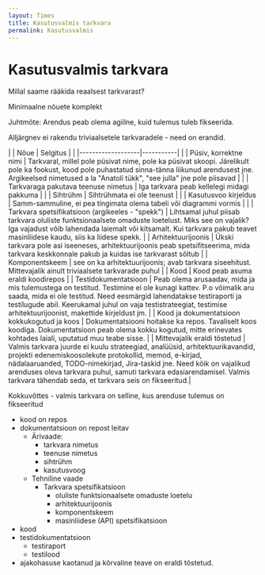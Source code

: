 ```yaml
---
layout: Times
title: Kasutusvalmis tarkvara
permalink: Kasutusvalmis
---
```


# Kasutusvalmis tarkvara

Millal saame rääkida reaalsest tarkvarast?

Minimaalne nõuete komplekt

Juhtmõte: Arendus peab olema agiilne, kuid tulemus tuleb fikseerida.

Alljärgnev ei rakendu triviaalsetele tarkvaradele - need on erandid.

|  | Nõue              | Selgitus |
|  |-------------------|-----------|
|  | Püsiv, korrektne nimi | Tarkvaral, millel pole püsivat nime, pole ka püsivat skoopi.  Järelikult pole ka fookust, kood pole puhastatud sinna-tänna liikunud arendusest jne. Argikeelsed nimetused a la "Anatoli tükk", "see julla" jne pole piisavad |
|  | Tarkvaraga pakutava teenuse nimetus | Iga tarkvara peab kellelegi midagi pakkuma |
|  | Sihtrühm | Sihtrühmata ei ole teenust |
|  | Kasutusvoo kirjeldus | Samm-sammuline, ei pea tingimata olema tabeli või diagrammi vormis | 
|  | Tarkvara spetsifikatsioon (argikeeles - "spekk") | Lihtsamal juhul piisab tarkvara oluliste funktsionaalsete omaduste loetelust. Miks see on vajalik? Iga vajadust võib lahendada laiemalt või kitsamalt. Kui tarkvara pakub teavet masinliidese kaudu, siis ka liidese spekk. |
| Arhitektuurijoonis | Ükski tarkvara pole asi iseeneses, arhitektuurijoonis peab spetsifitseerima, mida tarkvara keskkonnale pakub ja kuidas ise tarkvarast sõltub |
| Komponentskeem | see on ka arhitektuurijoonis; avab tarkvara siseehitust. Mittevajalik ainult triviaalsete tarkvarade puhul |
| Kood | Kood peab asuma eraldi koodirepos |
| Testidokumentatsioon | Peab olema arusaadav, mida ja mis tulemustega on testitud. Testimine ei ole kunagi kattev. P.o võimalik aru saada, mida ei ole testitud. Need eesmärgid lahendatakse testiraporti ja testilugude abil. Keerukamal juhul on vaja testistrateegiat, testimise arhitektuurijoonist, makettide kirjeldust jm. |
| Kood ja dokumentatsioon kokkukogutud ja koos | Dokumentatsiooni hoitakse ka repos. Tavaliselt koos koodiga. Dokumentatsioon peab olema kokku kogutud, mitte erinevates kohtades laiali, uputatud muu teabe sisse. |
| Mittevajalik eraldi tõstetud | Valmis tarkvara juurde ei kuulu strateegiad, analüüsid, arhitektuurikavandid, projekti edenemiskoosolekute protokollid, memod, e-kirjad, nädalaaruanded, TODO-nimekirjad, Jira-taskid jne. Need kõik on vajalikud arenduses oleva tarkvara puhul, samuti tarkvara edasiarendamisel. Valmis tarkvara tähendab seda, et tarkvara seis on fikseeritud.|

Kokkuvõttes - valmis tarkvara on selline, kus arenduse tulemus on fikseeritud
- kood on repos
- dokumentatsioon on repost leitav
  - Ärivaade:
    - tarkvara nimetus
    - teenuse nimetus
    - sihtrühm
    - kasutusvoog
  - Tehniline vaade
    - Tarkvara spetsifikatsioon
      - oluliste funktsionaalsete omaduste loetelu 
      - arhitektuurijoonis
      - komponentskeem
      - masinliidese (API) spetsifikatsioon
- kood
- testidokumentatsioon
  - testiraport
  - testilood
- ajakohasuse kaotanud ja kõrvaline teave on eraldi tõstetud.





